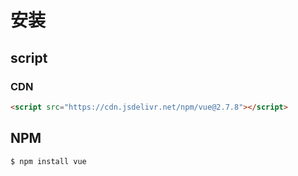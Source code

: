 # 安装

## script

### CDN

```html
<script src="https://cdn.jsdelivr.net/npm/vue@2.7.8"></script>
```

## NPM

```shell
$ npm install vue
```
